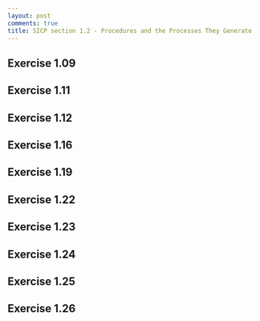 ```yaml
---
layout: post
comments: true
title: SICP section 1.2 - Procedures and the Processes They Generate
---
```


## Exercise 1.09

## Exercise 1.11

## Exercise 1.12

## Exercise 1.16

## Exercise 1.19

## Exercise 1.22

## Exercise 1.23

## Exercise 1.24

## Exercise 1.25

## Exercise 1.26
